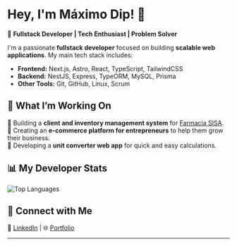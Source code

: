 # **Hey, I'm Máximo Dip! 👋**  

🚀 **Fullstack Developer | Tech Enthusiast | Problem Solver**  

I'm a passionate **fullstack developer** focused on building **scalable web applications**. My main tech stack includes:  

- **Frontend:** Next.js, Astro, React, TypeScript, TailwindCSS  
- **Backend:** NestJS, Express, TypeORM, MySQL, Prisma
- **Other Tools:** Git, GitHub, Linux, Scrum  

## **🌟 What I’m Working On**  
🔹 Building a **client and inventory management system** for [Farmacia SISA](https://github.com/maximodip/prisma-farmacia).  
🔹 Creating an **e-commerce platform for entrepreneurs** to help them grow their business.  
🔹 Developing a **unit converter web app** for quick and easy calculations.

## **📊 My Developer Stats**  
  
![Top Languages](https://github-readme-stats.vercel.app/api/top-langs/?username=maximodip&layout=compact&theme=radical)  
  

## **🔗 Connect with Me**  
💼 [LinkedIn](https://www.linkedin.com/in/maximodipaparicio/) | 🌐 [Portfolio](https://maximodip.vercel.app/)  

---
